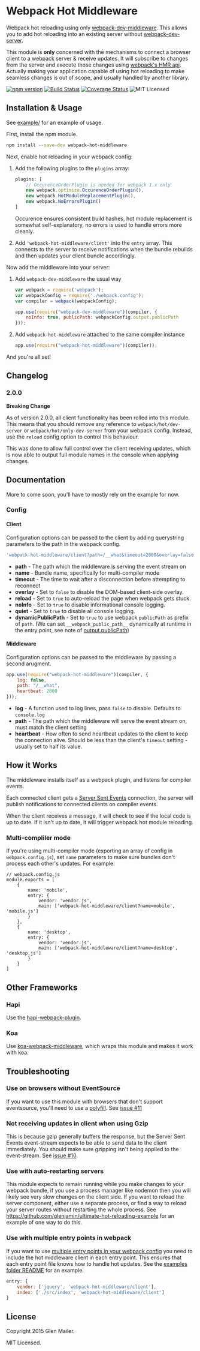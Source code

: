 # Webpack Hot Middleware

Webpack hot reloading using only [webpack-dev-middleware](http://webpack.github.io/docs/webpack-dev-middleware.html). This allows you to add hot reloading into an existing server without [webpack-dev-server](http://webpack.github.io/docs/webpack-dev-server.html).

This module is **only** concerned with the mechanisms to connect a browser client to a webpack server & receive updates. It will subscribe to changes from the server and execute those changes using [webpack's HMR api](http://webpack.github.io/docs/hot-module-replacement-with-webpack.html). Actually making your application capable of using hot reloading to make seamless changes is out of scope, and usually handled by another library.

[![npm version](https://img.shields.io/npm/v/webpack-hot-middleware.svg)](https://www.npmjs.com/package/webpack-hot-middleware) [![Build Status](https://img.shields.io/travis/glenjamin/webpack-hot-middleware/master.svg)](https://travis-ci.org/glenjamin/webpack-hot-middleware) [![Coverage Status](https://coveralls.io/repos/glenjamin/webpack-hot-middleware/badge.svg?branch=master)](https://coveralls.io/r/glenjamin/webpack-hot-middleware?branch=master) ![MIT Licensed](https://img.shields.io/npm/l/webpack-hot-middleware.svg)

## Installation & Usage

See [example/](./example/) for an example of usage.

First, install the npm module.

```sh
npm install --save-dev webpack-hot-middleware
```

Next, enable hot reloading in your webpack config:

 1. Add the following plugins to the `plugins` array:
    ```js
    plugins: [
        // OccurenceOrderPlugin is needed for webpack 1.x only
        new webpack.optimize.OccurenceOrderPlugin(),
        new webpack.HotModuleReplacementPlugin(),
        new webpack.NoErrorsPlugin()
    ]
    ```

    Occurence ensures consistent build hashes, hot module replacement is
    somewhat self-explanatory, no errors is used to handle errors more cleanly.

 3. Add `'webpack-hot-middleware/client'` into the `entry` array.
    This connects to the server to receive notifications when the bundle
    rebuilds and then updates your client bundle accordingly.

Now add the middleware into your server:

 1. Add `webpack-dev-middleware` the usual way
    ```js
    var webpack = require('webpack');
    var webpackConfig = require('./webpack.config');
    var compiler = webpack(webpackConfig);

    app.use(require("webpack-dev-middleware")(compiler, {
        noInfo: true, publicPath: webpackConfig.output.publicPath
    }));
    ```

 2. Add `webpack-hot-middleware` attached to the same compiler instance
    ```js
    app.use(require("webpack-hot-middleware")(compiler));
    ```

And you're all set!

## Changelog

### 2.0.0

**Breaking Change**

As of version 2.0.0, all client functionality has been rolled into this module. This means that you should remove any reference to `webpack/hot/dev-server` or `webpack/hot/only-dev-server` from your webpack config. Instead, use the `reload` config option to control this behaviour.

This was done to allow full control over the client receiving updates, which is now able to output full module names in the console when applying changes.

## Documentation

More to come soon, you'll have to mostly rely on the example for now.

### Config

#### Client

Configuration options can be passed to the client by adding querystring parameters to the path in the webpack config.

```js
'webpack-hot-middleware/client?path=/__what&timeout=2000&overlay=false'
```

* **path** - The path which the middleware is serving the event stream on
* **name** - Bundle name, specifically for multi-compiler mode
* **timeout** - The time to wait after a disconnection before attempting to reconnect
* **overlay** - Set to `false` to disable the DOM-based client-side overlay.
* **reload** - Set to `true` to auto-reload the page when webpack gets stuck.
* **noInfo** - Set to `true` to disable informational console logging.
* **quiet** - Set to `true` to disable all console logging.
* **dynamicPublicPath** - Set to `true` to use webpack `publicPath` as prefix of `path`. (We can set `__webpack_public_path__` dynamically at runtime in the entry point, see note of [output.publicPath](https://webpack.github.io/docs/configuration.html#output-publicpath))

#### Middleware

Configuration options can be passed to the middleware by passing a second arugment.

```js
app.use(require("webpack-hot-middleware")(compiler, {
    log: false,
    path: "/__what",
    heartbeat: 2000
}));
```

* **log** - A function used to log lines, pass `false` to disable. Defaults to `console.log`
* **path** - The path which the middleware will serve the event stream on, must match the client setting
* **heartbeat** - How often to send heartbeat updates to the client to keep the connection alive. Should be less than the client's `timeout` setting - usually set to half its value.

## How it Works

The middleware installs itself as a webpack plugin, and listens for compiler events.

Each connected client gets a [Server Sent Events](http://www.html5rocks.com/en/tutorials/eventsource/basics/) connection, the server will publish notifications to connected clients on compiler events.

When the client receives a message, it will check to see if the local code is up to date. If it isn't up to date, it will trigger webpack hot module reloading.

### Multi-compliler mode

If you're using multi-compiler mode (exporting an array of config in `webpack.config.js`), set `name` parameters to make sure bundles don't process each other's updates. For example:

```
// webpack.config.js
module.exports = [
    {
        name: 'mobile',
        entry: {
            vendor: 'vendor.js',
            main: ['webpack-hot-middleware/client?name=mobile', 'mobile.js']
        }
    },
    {
        name: 'desktop',
        entry: {
            vendor: 'vendor.js',
            main: ['webpack-hot-middleware/client?name=desktop', 'desktop.js']
        }
    }
]
```

## Other Frameworks

### Hapi

Use the [hapi-webpack-plugin](https://www.npmjs.com/package/hapi-webpack-plugin).

### Koa

Use [koa-webpack-middleware](https://www.npmjs.com/package/koa-webpack-middleware), which wraps this module and makes it work with koa.

## Troubleshooting

### Use on browsers without EventSource

If you want to use this module with browsers that don't support eventsource, you'll need to use a [polyfill](https://libraries.io/search?platforms=NPM&q=eventsource+polyfill). See [issue #11](https://github.com/glenjamin/webpack-hot-middleware/issues/11)

### Not receiving updates in client when using Gzip

This is because gzip generally buffers the response, but the Server Sent Events event-stream expects to be able to send data to the client immediately. You should make sure gzipping isn't being applied to the event-stream. See [issue #10](https://github.com/glenjamin/webpack-hot-middleware/issues/10).

### Use with auto-restarting servers

This module expects to remain running while you make changes to your webpack bundle, if you use a process manager like nodemon then you will likely see very slow changes on the client side. If you want to reload the server component, either use a separate process, or find a way to reload your server routes without restarting the whole process. See https://github.com/glenjamin/ultimate-hot-reloading-example for an example of one way to do this.

### Use with multiple entry points in webpack

If you want to use [multiple entry points in your webpack config](https://webpack.github.io/docs/multiple-entry-points.html) you need to include the hot middleware client in each entry point. This ensures that each entry point file knows how to handle hot updates. See the [examples folder README](example/README.md) for an example.

```js
entry: {
    vendor: ['jquery', 'webpack-hot-middleware/client'],
    index: ['./src/index', 'webpack-hot-middleware/client']
}
```

## License

Copyright 2015 Glen Mailer.

MIT Licensed.
